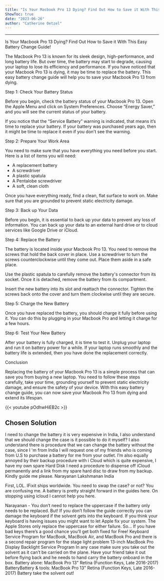 ```yaml
---
title: "Is Your Macbook Pro 13 Dying? Find Out How to Save it With This Easy Battery Change Guide!"
ShowToc: true 
date: "2023-06-26"
author: "Catherine Oetzel"
---
```

*****
Is Your Macbook Pro 13 Dying? Find Out How to Save it With This Easy Battery Change Guide!

The Macbook Pro 13 is known for its sleek design, high-performance, and long battery life. But over time, the battery may start to degrade, causing your laptop to lose its efficiency and performance. If you have noticed that your Macbook Pro 13 is dying, it may be time to replace the battery. This easy battery change guide will help you to save your Macbook Pro 13 from dying.

Step 1: Check Your Battery Status

Before you begin, check the battery status of your Macbook Pro 13. Open the Apple Menu and click on System Preferences. Choose “Energy Saver,” and you will see the current status of your battery.

If you notice that the “Service Battery” warning is indicated, that means it’s time to replace your battery. If your battery was purchased years ago, then it might be time to replace it even if you don't see the warning.

Step 2: Prepare Your Work Area

You need to make sure that you have everything you need before you start. Here is a list of items you will need:

- A replacement battery
- A screwdriver
- A plastic spatula
- A Pentalobe screwdriver
- A soft, clean cloth

Once you have everything ready, find a clean, flat surface to work on. Make sure that you are grounded to prevent static electricity damage.

Step 3: Back up Your Data

Before you begin, it is essential to back up your data to prevent any loss of information. You can back up your data to an external hard drive or to cloud services like Google Drive or iCloud.

Step 4: Replace the Battery

The battery is located inside your Macbook Pro 13. You need to remove the screws that hold the back cover in place. Use a screwdriver to turn the screws counterclockwise until they come out. Place them aside in a safe place.

Use the plastic spatula to carefully remove the battery's connector from its socket. Once it is detached, remove the battery from its compartment.

Insert the new battery into its slot and reattach the connector. Tighten the screws back onto the cover and turn them clockwise until they are secure.

Step 5: Charge the New Battery

Once you have replaced the battery, you should charge it fully before using it. You can do this by plugging in your Macbook Pro and letting it charge for a few hours.

Step 6: Test Your New Battery

After your battery is fully charged, it is time to test it. Unplug your laptop and run it on battery power for a while. If your laptop runs smoothly and the battery life is extended, then you have done the replacement correctly.

Conclusion

Replacing the battery of your Macbook Pro 13 is a simple process that can save you from buying a new laptop. You need to follow these steps carefully, take your time, grounding yourself to prevent static electricity damage, and ensure the safety of your device. With this easy battery change guide, you can now save your Macbook Pro 13 from dying and extend its lifespan.

{{< youtube pOdhwHiEB2c >}} 



## Chosen Solution
 I need to change the battery it is very expensive in India,
I also understand that we should change the case is it possible to do it myself? I also understand there is procedure that we can change the battery without the case, since I 'm from India I will request one of my friends who is coming from U.S to purchase a battery for me from your outlet.
I’m also equally annoyed by their backup procedure with i Cloud which is quite expensive, I have my own spare Hard Disk
I need a procedure to dispense off iCloud permanently and a link from my spare hard disc to draw from my backup.
Kindly guide me please.
Narayanan Lakshmanan India

 First, LOL.
IFixit ships worldwide. You need to swap the case? or not? You are confusing me.
A battery is pretty straight forward in the guides here.
On stopping using icloud I cannot help you here.

 Narayanan - You don’t need to replace the uppercase if the battery only needs to be replaced.
But! If you don’t follow the guide correctly you can damage the keyboard if the solvent gets into the keyboard.
If you think your keyboard is having issues you might want to let Apple fix your system. The Apple Stores only replace the uppercase for either failure. So… If you have bad keys there’s a good chance you’ll get both fixed for Free!  Keyboard Service Program for MacBook, MacBook Air, and MacBook Pro and there is a second repair program for the stage light problem 13-inch MacBook Pro Display Backlight Service Program
In any case make sure you take out the solvent as it can’t be carried on the plane. Have your friend take it out before flying back and he needs to hand carry the battery onboard in the box.
Battery alone: MacBook Pro 13" Retina (Function Keys, Late 2016-2017) BatteryBattery & tools: MacBook Pro 13" Retina (Function Keys, Late 2016-2017) Battery take the solvent out!




